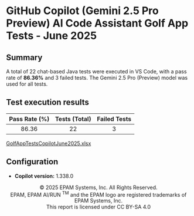 # GitHub Copilot (Gemini 2.5 Pro Preview) AI Code Assistant Golf App Tests - June 2025

## Summary

A total of 22 chat-based Java tests were executed in VS Code, with a pass rate of **86.36%** and 3 failed tests. The Gemini 2.5 Pro (Preview) model was used for all tests.

## Test execution results

| Pass Rate (%) | Tests (Total) | Failed Tests |
|:-------------:|:-------------:|:------------:|
| 86.36         | 22            | 3            |

[GolfAppTestsCopilotJune2025.xlsx](../../../../../reports/2025/GolfAppTestsCopilotGemini2.5ProJune2025.xlsx)

## Configuration

- **Copilot version:** 1.338.0

<p style="text-align: center;">    © 2025 EPAM Systems, Inc. All Rights Reserved.<br/>    EPAM, EPAM AI/RUN <sup>TM</sup> and the EPAM logo are registered trademarks of EPAM Systems, Inc.<br>    This report is licensed under CC BY-SA 4.0<br/></p>
